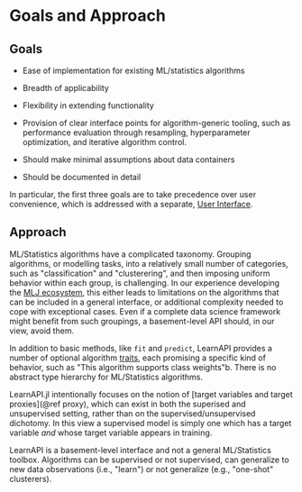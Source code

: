 # Goals and Approach

## Goals

- Ease of implementation for existing ML/statistics algorithms

- Breadth of applicability

- Flexibility in extending functionality

- Provision of clear interface points for algorithm-generic tooling, such as performance
  evaluation through resampling, hyperparameter optimization, and iterative algorithm control.

- Should make minimal assumptions about data containers

- Should be documented in detail

In particular, the first three goals are to take precedence over user convenience, which
is addressed with a separate, [User Interface](@ref).


## Approach

ML/Statistics algorithms have a complicated taxonomy. Grouping algorithms, or modelling
tasks, into a relatively small number of categories, such as "classification" and
"clusterering", and then imposing uniform behavior within each group, is challenging. In
our experience developing the [MLJ
ecosystem](https://github.com/alan-turing-institute/MLJ.jl), this either leads to
limitations on the algorithms that can be included in a general interface, or additional
complexity needed to cope with exceptional cases. Even if a complete data science
framework might benefit from such groupings, a basement-level API should, in our view,
avoid them.

In addition to basic methods, like `fit` and `predict`, LearnAPI provides a number of
optional algorithm
[traits](https://ahsmart.com/pub/holy-traits-design-patterns-and-best-practice-book/),
each promising a specific kind of behavior, such as "This algorithm supports class
weights"b.  There is no abstract type hierarchy for ML/Statistics algorithms.

LearnAPI.jl intentionally focuses on the notion of [target variables and target
proxies](@ref proxy), which can exist in both the superised and unsupervised setting,
rather than on the supervised/unsupervised dichotomy. In this view a supervised model is
simply one which has a target variable *and* whose target variable appears in training.

LearnAPI is a basement-level interface and not a general ML/Statistics toolbox. Algorithms
can be supervised or not supervised, can generalize to new data observations (i.e., "learn") or not
generalize (e.g., "one-shot" clusterers).

